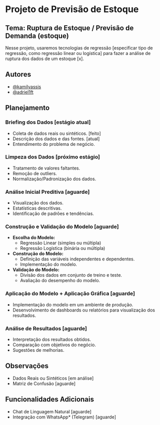 # Projeto de Previsão de Estoque

## Tema: Ruptura de Estoque / Previsão de Demanda (estoque)

Nesse projeto, usaremos tecnologias de regressão [especificar tipo de regressão, como regressão linear ou logística] para fazer a análise de ruptura dos dados de um estoque [x].

## Autores

- [@kamilyassis](https://www.github.com/kamilyassis)
- [@adriel1ft](https://github.com/adriel1ft)

## Planejamento

### Briefing dos Dados [estágio atual]
- Coleta de dados reais ou sintéticos. [feito]
- Descrição dos dados e das fontes. [atual]
- Entendimento do problema de negócio.

### Limpeza dos Dados [próximo estágio]
- Tratamento de valores faltantes.
- Remoção de outliers.
- Normalização/Padronização dos dados.

### Análise Inicial Preditiva [aguarde]
- Visualização dos dados.
- Estatísticas descritivas.
- Identificação de padrões e tendências.

### Construção e Validação do Modelo [aguarde]
- **Escolha do Modelo:**
  - Regressão Linear (simples ou múltipla)
  - Regressão Logística (binária ou múltipla)
- **Construção do Modelo:**
  - Definição das variáveis independentes e dependentes.
  - Implementação do modelo.
- **Validação do Modelo:**
  - Divisão dos dados em conjunto de treino e teste.
  - Avaliação do desempenho do modelo.

### Aplicação do Modelo + Aplicação Gráfica [aguarde]
- Implementação do modelo em um ambiente de produção.
- Desenvolvimento de dashboards ou relatórios para visualização dos resultados.

### Análise de Resultados [aguarde]
- Interpretação dos resultados obtidos.
- Comparação com objetivos do negócio.
- Sugestões de melhorias.

## Observações

- Dados Reais ou Sintéticos [em análise]
- Matriz de Confusão [aguarde]

## Funcionalidades Adicionais

- Chat de Linguagem Natural [aguarde]
- Integração com WhatsApp* (Telegram) [aguarde]
